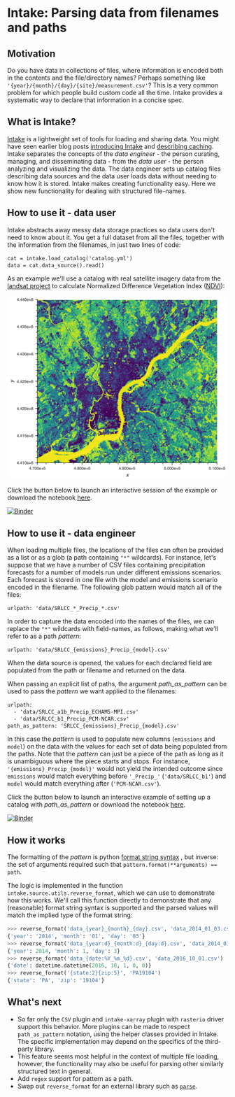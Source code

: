 # Intake: Parsing data from filenames and paths
## Motivation
Do you have data in collections of files, where information is encoded both in
the contents and the file/directory names? Perhaps something like
`'{year}/{month}/{day}/{site}/measurement.csv'`? This is a very common problem for
which people build custom code all the time. Intake provides a systematic way
to declare that information in a concise spec.

## What is Intake?
[Intake](https://intake.readthedocs.io) is a lightweight set of tools for
loading and sharing data. You might have seen earlier blog posts
[introducing Intake](https://www.anaconda.com/blog/developer-blog/intake-taking-the-pain-out-of-data-access/)
 and [describing caching](https://www.anaconda.com/blog/developer-blog/intake-caching-data-on-first-read-makes-future-analysis-faster/).
Intake separates the concepts of the *data engineer* - the person curating,
managing, and disseminating data - from the *data user* - the person analyzing
and visualizing the data. The data engineer sets up catalog files describing
data sources and the data user loads data without needing to know how it is
stored. Intake makes creating functionality easy. Here we show new
functionality for dealing with structured file-names.

## How to use it - data user
Intake abstracts away messy data storage practices so data users
don't need to know about it. You get a full dataset from all the files,
together with the information from the filenames, in just two lines of code:

```
cat = intake.load_catalog('catalog.yml')
data = cat.data_source().read()
```

As an example we'll use a catalog with real satellite imagery data from 
the [landsat project](https://landsat.usgs.gov/landsat-project-description) 
to calculate Normalized Difference Vegetation Index ([NDVI](https://earthobservatory.nasa.gov/Features/MeasuringVegetation/measuring_vegetation_2.php)):

[![Plot of calculated NDVI](ndvi_plot.png)](https://jsignell.github.com/intake-blog/path-as-pattern/ndvi_plot.html "Click on image for interactive version")

Click the button below to launch an interactive session of the example 
or download the notebook [here](https://jsignell.github.com/intake-blog/path-as-pattern/landsat.ipynb).

[![Binder](https://mybinder.org/badge.svg)](https://mybinder.org/v2/gh/jsignell/intake-blog/master?filepath=path-as-pattern%2Flandsat.ipynb)

## How to use it - data engineer
When loading multiple files, the locations of the files can often be provided
as a list or as a glob (a path containing `"*"` wildcards). For instance, let's
suppose that we have a number of CSV files containing precipitation forecasts
for a number of models run under different emissions scenarios. Each forecast
is stored in one file with the model and emissions scenario encoded in the
filename. The following glob pattern would match all of the files:

```
urlpath: 'data/SRLCC_*_Precip_*.csv'
```

In order to capture the data encoded into the names of the files, we can replace
the `"*"` wildcards with field-names, as follows, making what we'll refer to
as a path *pattern*:

```
urlpath: 'data/SRLCC_{emissions}_Precip_{model}.csv'
```

When the data source is opened, the values for each declared field are
populated from the path or filename and returned on the data.

When passing an explicit list of paths, the argument *path_as_pattern* can
be used to pass the *pattern* we want applied to the filenames:

```
urlpath:
  - 'data/SRLCC_a1b_Precip_ECHAM5-MPI.csv'
  - 'data/SRLCC_b1_Precip_PCM-NCAR.csv'
path_as_pattern: 'SRLCC_{emissions}_Precip_{model}.csv'
```

In this case the *pattern* is used to populate new columns (`emissions`
and `model`) on the data with the values for each set of data being populated
from the paths. Note that the *pattern* can just be a piece of the path as
long as it is unambiguous where the piece starts and stops. For instance,
`'{emissions}_Precip_{model}'` would not yield the intended
outcome since `emissions` would match everything before `'_Precip_'`
(`'data/SRLCC_b1'`) and  `model` would match everything after
(`'PCM-NCAR.csv'`).

Click the button below to launch an interactive example of setting up a
catalog with *path_as_pattern* or download the notebook [here](https://jsignell.github.com/intake-blog/path-as-pattern/csv.ipynb).

[![Binder](https://mybinder.org/badge.svg)](https://mybinder.org/v2/gh/jsignell/intake-blog/master?filepath=path-as-pattern%2Fcsv.ipynb)

## How it works
The formatting of the *pattern* is python [format string
syntax](https://docs.python.org/3.7/library/string.html#format-string-syntax)
, but inverse: the set of arguments required such that
``pattern.format(**arguments) == path``.

The logic is implemented in the function `intake.source.utils.reverse_format`,
which we can use to demonstrate how this works. We'll call
this function directly to demonstrate that any (reasonable) format string
syntax is supported and the parsed values will match the implied type of
the format string:

```python
>>> reverse_format('data_{year}_{month}_{day}.csv', 'data_2014_01_03.csv')
{'year': '2014', 'month': '01', 'day': '03'}
>>> reverse_format('data_{year:d}_{month:d}_{day:d}.csv', 'data_2014_01_03.csv')
{'year': 2014, 'month': 1, 'day': 3}
>>> reverse_format('data_{date:%Y_%m_%d}.csv', 'data_2016_10_01.csv')
{'date': datetime.datetime(2016, 10, 1, 0, 0)}
>>> reverse_format('{state:2}{zip:5}', 'PA19104')
{'state': 'PA', 'zip': '19104'}
```

## What's next
 - So far only the `CSV` plugin and `intake-xarray` plugin with `rasterio`
   driver support this behavior. More plugins can be made to respect
   `path_as_pattern` notation, using the helper classes provided in Intake.
   The specific implementation may depend on the specifics of the
   third-party library.
 - This feature seems most helpful in the context of multiple file loading,
   however, the functionality may also be useful for parsing other similarly
   structured text in general.
 - Add `regex` support for pattern as a path.
 - Swap out `reverse_format` for an external library such as [`parse`](http://pypi.python.org/pypi/parse).
